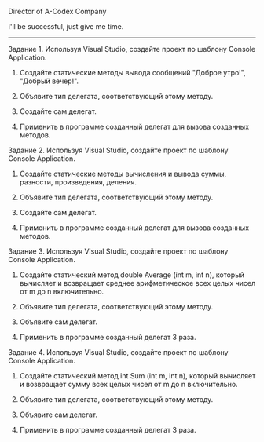 Director of A-Codex Company

I'll be successful, just give me time.

----------------------------------------------------------------------------------


Задание 1. Используя Visual Studio, создайте проект по шаблону Console Application.

1. Создайте статические методы вывода сообщений "Доброе утро!", "Добрый вечер!".

2. Объявите тип делегата, соответствующий этому методу.

3. Создайте сам делегат.

4. Применить в программе созданный делегат для вызова созданных методов.

Задание 2. Используя Visual Studio, создайте проект по шаблону Console Application.
1. Создайте статические методы вычисления и вывода суммы, разности, произведения, деления.

2. Объявите тип делегата, соответствующий этому методу.

3. Создайте сам делегат.

4. Применить в программе созданный делегат для вызова созданных методов.

Задание 3. Используя Visual Studio, создайте проект по шаблону Console Application.

1. Создайте статический метод double Average (int m, int n), который вычисляет и возвращает среднее арифметическое всех целых чисел от m до n включительно.

2. Объявите тип делегата, соответствующий этому методу.

3. Объявите сам делегат.

4. Применить в программе созданный делегат 3 раза.

Задание 4. Используя Visual Studio, создайте проект по шаблону Console Application.

1. Создайте статический метод int Sum (int m, int n), который вычисляет и возвращает сумму всех целых чисел от m до n включительно.

2. Объявите тип делегата, соответствующий этому методу.

3. Объявите сам делегат.

4. Применить в программе созданный делегат 3 раза.
